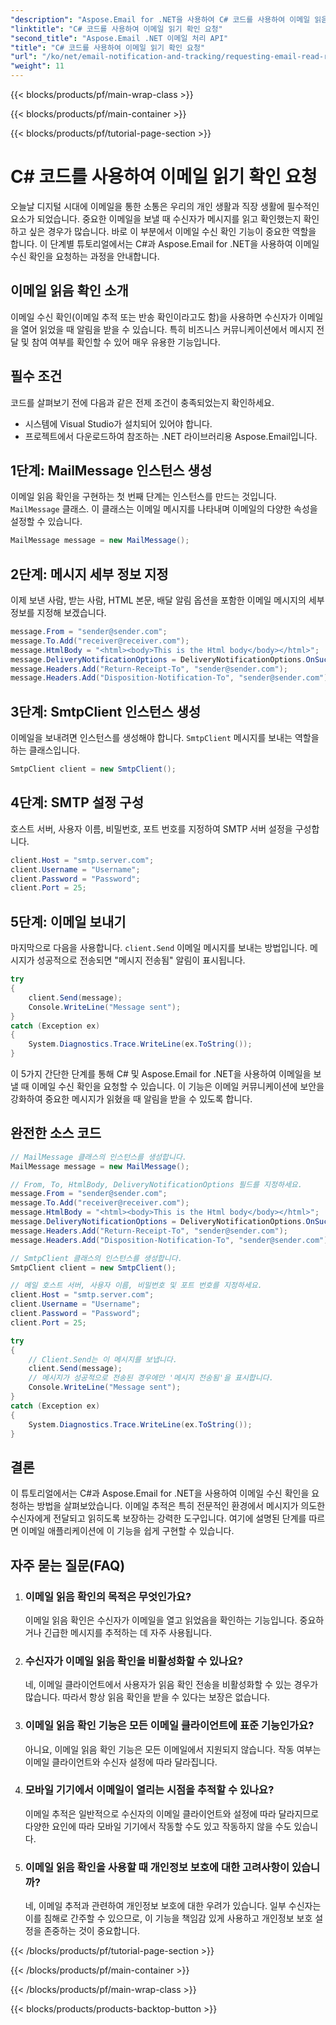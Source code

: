 ```yaml
---
"description": "Aspose.Email for .NET을 사용하여 C# 코드를 사용하여 이메일 읽음 확인을 요청하는 방법을 배우고, 커뮤니케이션 추적을 향상시킵니다."
"linktitle": "C# 코드를 사용하여 이메일 읽기 확인 요청"
"second_title": "Aspose.Email .NET 이메일 처리 API"
"title": "C# 코드를 사용하여 이메일 읽기 확인 요청"
"url": "/ko/net/email-notification-and-tracking/requesting-email-read-receipts-using-csharp-code/"
"weight": 11
---
```


{{< blocks/products/pf/main-wrap-class >}}

{{< blocks/products/pf/main-container >}}

{{< blocks/products/pf/tutorial-page-section >}}

# C# 코드를 사용하여 이메일 읽기 확인 요청


오늘날 디지털 시대에 이메일을 통한 소통은 우리의 개인 생활과 직장 생활에 필수적인 요소가 되었습니다. 중요한 이메일을 보낼 때 수신자가 메시지를 읽고 확인했는지 확인하고 싶은 경우가 많습니다. 바로 이 부분에서 이메일 수신 확인 기능이 중요한 역할을 합니다. 이 단계별 튜토리얼에서는 C#과 Aspose.Email for .NET을 사용하여 이메일 수신 확인을 요청하는 과정을 안내합니다.

## 이메일 읽음 확인 소개

이메일 수신 확인(이메일 추적 또는 반송 확인이라고도 함)을 사용하면 수신자가 이메일을 열어 읽었을 때 알림을 받을 수 있습니다. 특히 비즈니스 커뮤니케이션에서 메시지 전달 및 참여 여부를 확인할 수 있어 매우 유용한 기능입니다.

## 필수 조건

코드를 살펴보기 전에 다음과 같은 전제 조건이 충족되었는지 확인하세요.

- 시스템에 Visual Studio가 설치되어 있어야 합니다.
- 프로젝트에서 다운로드하여 참조하는 .NET 라이브러리용 Aspose.Email입니다.

## 1단계: MailMessage 인스턴스 생성

이메일 읽음 확인을 구현하는 첫 번째 단계는 인스턴스를 만드는 것입니다. `MailMessage` 클래스. 이 클래스는 이메일 메시지를 나타내며 이메일의 다양한 속성을 설정할 수 있습니다.

```csharp
MailMessage message = new MailMessage();
```

## 2단계: 메시지 세부 정보 지정

이제 보낸 사람, 받는 사람, HTML 본문, 배달 알림 옵션을 포함한 이메일 메시지의 세부 정보를 지정해 보겠습니다.

```csharp
message.From = "sender@sender.com";
message.To.Add("receiver@receiver.com");
message.HtmlBody = "<html><body>This is the Html body</body></html>";
message.DeliveryNotificationOptions = DeliveryNotificationOptions.OnSuccess;
message.Headers.Add("Return-Receipt-To", "sender@sender.com");
message.Headers.Add("Disposition-Notification-To", "sender@sender.com");
```

## 3단계: SmtpClient 인스턴스 생성

이메일을 보내려면 인스턴스를 생성해야 합니다. `SmtpClient` 메시지를 보내는 역할을 하는 클래스입니다.

```csharp
SmtpClient client = new SmtpClient();
```

## 4단계: SMTP 설정 구성

호스트 서버, 사용자 이름, 비밀번호, 포트 번호를 지정하여 SMTP 서버 설정을 구성합니다.

```csharp
client.Host = "smtp.server.com";
client.Username = "Username";
client.Password = "Password";
client.Port = 25;
```

## 5단계: 이메일 보내기

마지막으로 다음을 사용합니다. `client.Send` 이메일 메시지를 보내는 방법입니다. 메시지가 성공적으로 전송되면 "메시지 전송됨" 알림이 표시됩니다.

```csharp
try
{
    client.Send(message);
    Console.WriteLine("Message sent");
}
catch (Exception ex)
{
    System.Diagnostics.Trace.WriteLine(ex.ToString());
}
```

이 5가지 간단한 단계를 통해 C# 및 Aspose.Email for .NET을 사용하여 이메일을 보낼 때 이메일 수신 확인을 요청할 수 있습니다. 이 기능은 이메일 커뮤니케이션에 보안을 강화하여 중요한 메시지가 읽혔을 때 알림을 받을 수 있도록 합니다.

## 완전한 소스 코드
```csharp
// MailMessage 클래스의 인스턴스를 생성합니다.
MailMessage message = new MailMessage();

// From, To, HtmlBody, DeliveryNotificationOptions 필드를 지정하세요.
message.From = "sender@sender.com";
message.To.Add("receiver@receiver.com");
message.HtmlBody = "<html><body>This is the Html body</body></html>";
message.DeliveryNotificationOptions = DeliveryNotificationOptions.OnSuccess;
message.Headers.Add("Return-Receipt-To", "sender@sender.com");
message.Headers.Add("Disposition-Notification-To", "sender@sender.com");

// SmtpClient 클래스의 인스턴스를 생성합니다.
SmtpClient client = new SmtpClient();

// 메일 호스트 서버, 사용자 이름, 비밀번호 및 포트 번호를 지정하세요.
client.Host = "smtp.server.com";
client.Username = "Username";
client.Password = "Password";
client.Port = 25;

try
{
	// Client.Send는 이 메시지를 보냅니다.
	client.Send(message);
	// 메시지가 성공적으로 전송된 경우에만 '메시지 전송됨'을 표시합니다.
	Console.WriteLine("Message sent");
}
catch (Exception ex)
{
	System.Diagnostics.Trace.WriteLine(ex.ToString());
}
```
## 결론

이 튜토리얼에서는 C#과 Aspose.Email for .NET을 사용하여 이메일 수신 확인을 요청하는 방법을 살펴보았습니다. 이메일 추적은 특히 전문적인 환경에서 메시지가 의도한 수신자에게 전달되고 읽히도록 보장하는 강력한 도구입니다. 여기에 설명된 단계를 따르면 이메일 애플리케이션에 이 기능을 쉽게 구현할 수 있습니다.

## 자주 묻는 질문(FAQ)

1. ### 이메일 읽음 확인의 목적은 무엇인가요?
   이메일 읽음 확인은 수신자가 이메일을 열고 읽었음을 확인하는 기능입니다. 중요하거나 긴급한 메시지를 추적하는 데 자주 사용됩니다.

2. ### 수신자가 이메일 읽음 확인을 비활성화할 수 있나요?
   네, 이메일 클라이언트에서 사용자가 읽음 확인 전송을 비활성화할 수 있는 경우가 많습니다. 따라서 항상 읽음 확인을 받을 수 있다는 보장은 없습니다.

3. ### 이메일 읽음 확인 기능은 모든 이메일 클라이언트에 표준 기능인가요?
   아니요, 이메일 읽음 확인 기능은 모든 이메일에서 지원되지 않습니다. 작동 여부는 이메일 클라이언트와 수신자 설정에 따라 달라집니다.

4. ### 모바일 기기에서 이메일이 열리는 시점을 추적할 수 있나요?
   이메일 추적은 일반적으로 수신자의 이메일 클라이언트와 설정에 따라 달라지므로 다양한 요인에 따라 모바일 기기에서 작동할 수도 있고 작동하지 않을 수도 있습니다.

5. ### 이메일 읽음 확인을 사용할 때 개인정보 보호에 대한 고려사항이 있습니까?
   네, 이메일 추적과 관련하여 개인정보 보호에 대한 우려가 있습니다. 일부 수신자는 이를 침해로 간주할 수 있으므로, 이 기능을 책임감 있게 사용하고 개인정보 보호 설정을 존중하는 것이 중요합니다.

{{< /blocks/products/pf/tutorial-page-section >}}

{{< /blocks/products/pf/main-container >}}

{{< /blocks/products/pf/main-wrap-class >}}

{{< blocks/products/products-backtop-button >}}